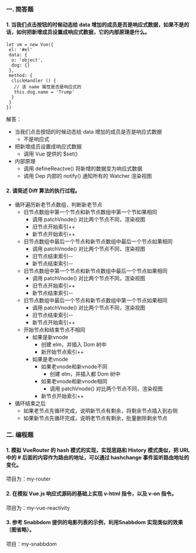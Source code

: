 ### 一. 简答题

#### 1. 当我们点击按钮的时候动态给 data 增加的成员是否是响应式数据，如果不是的话，如何把新增成员设置成响应式数据，它的内部原理是什么。

```
let vm = new Vue({
 el: '#el'
 data: {
  o: 'object',
  dog: {}
 },
 method: {
  clickHandler () {
   // 该 name 属性是否是响应式的
   this.dog.name = 'Trump'
  }
 }
})
```

解答：

- 当我们点击按钮的时候动态给 data 增加的成员是否是响应式数据
  - 不是响应式
- 把新增成员设置成响应式数据
  - 调用 Vue 提供的 $set()
- 内部原理
  - 调用 defineReactve() 将新增的数据变为响应式数据
  - 调用 Dep 内部的 notify() 通知所有的 Watcher 渲染视图

#### 2. 请简述 Diff 算法的执行过程。

- 循环遍历新老节点数组，判断新老节点
  - 旧节点数组中第一个节点和新节点数组中第一个节如果相同
    - 调用 patchVnode() 对比两个节点不同，渲染视图
    - 旧节点开始索引++
    - 新节点开始索引++
  - 旧节点数组中最后一个节点和新节点数组中最后一个节点如果相同
    - 调用 patchVnode() 对比两个节点不同，渲染视图
    - 旧节点结束索引--
    - 新节点结束索引--
  - 旧节点数组中第一个节点和新节点数组中最后一个节点如果相同
    - 调用 patchVnode() 对比两个节点不同，渲染视图
    - 旧节点开始索引++
    - 新节点结束索引--
  - 旧节点数组中最后一个节点和新节点数组中第一个节点如果相同
    - 调用 patchVnode() 对比两个节点不同，渲染视图
    - 旧节点结束索引--
    - 新节点开始索引++
  - 开始节点和结束节点不相同
    - 如果是新vnode
      - 创建 elm，并插入 Dom 树中
      - 新开始节点索引++
    - 如果是老vnode
      - 如果老vnode和新vnode不同
        - 创建 elm，并插入都 Dom 树中
      - 如果老vnode和新vnode相同
        - 调用 patchVnode() 对比两个节点不同，渲染视图
      - 新节点开始索引++
- 循环结束之后
  - 如果老节点先循环完成，说明新节点有剩余，将剩余节点插入到右侧
  - 如果新节点先循环完成，说明老节点有剩余，批量删除剩余节点

### 二. 编程题

#### 1. 模拟 VueRouter 的 hash 模式的实现，实现思路和 History 模式类似，把 URL 中的 # 后面的内容作为路由的地址，可以通过 hashchange 事件监听路由地址的变化。

项目为：my-router

#### 2. 在模拟 Vue.js 响应式源码的基础上实现 v-html 指令，以及 v-on 指令。

项目为：my-vue-reactivity

#### 3. 参考 Snabbdom 提供的电影列表的示例，利用Snabbdom 实现类似的效果（图省略）。

项目：my-snabbdom
